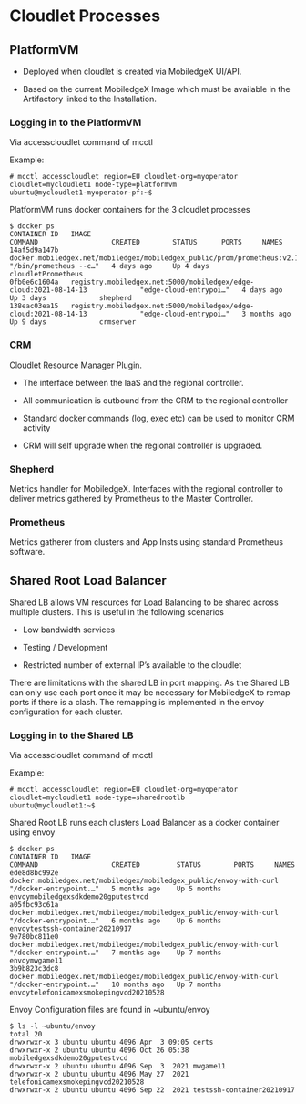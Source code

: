 # Cloudlet Processes

## PlatformVM

- Deployed when cloudlet is created via MobiledgeX UI/API.
    
- Based on the current MobiledgeX Image which must be available in the Artifactory linked to the Installation.
    

### Logging in to the PlatformVM

Via accesscloudlet command of mcctl

Example:

```
# mcctl accesscloudlet region=EU cloudlet-org=myoperator cloudlet=mycloudlet1 node-type=platformvm
ubuntu@mycloudlet1-myoperator-pf:~$
```

PlatformVM runs docker containers for the 3 cloudlet processes

```
$ docker ps
CONTAINER ID   IMAGE                                                                        COMMAND                  CREATED        STATUS      PORTS     NAMES
14af5d9a147b   docker.mobiledgex.net/mobiledgex/mobiledgex_public/prom/prometheus:v2.19.2   "/bin/prometheus --c…"   4 days ago     Up 4 days             cloudletPrometheus
0fb0e6c1604a   registry.mobiledgex.net:5000/mobiledgex/edge-cloud:2021-08-14-13             "edge-cloud-entrypoi…"   4 days ago     Up 3 days             shepherd
138eac03ea15   registry.mobiledgex.net:5000/mobiledgex/edge-cloud:2021-08-14-13             "edge-cloud-entrypoi…"   3 months ago   Up 9 days             crmserver
```

### CRM

Cloudlet Resource Manager Plugin.

- The interface between the IaaS and the regional controller.
    
- All communication is outbound from the CRM to the regional controller
    
- Standard docker commands (log, exec etc) can be used to monitor CRM activity
    
- CRM will self upgrade when the regional controller is upgraded.
    

### Shepherd

Metrics handler for MobiledgeX. Interfaces with the regional controller to deliver metrics gathered by Prometheus to the Master Controller.

### Prometheus

Metrics gatherer from clusters and App Insts using standard Prometheus software.

## Shared Root Load Balancer

Shared LB allows VM resources for Load Balancing to be shared across multiple clusters. This is useful in the following scenarios

- Low bandwidth services
    
- Testing / Development
    
- Restricted number of external IP’s available to the cloudlet
    

There are limitations with the shared LB in port mapping. As the Shared LB can only use each port once it may be necessary for MobiledgeX to remap ports if there is a clash. The remapping is implemented in the envoy configuration for each cluster.

### Logging in to the Shared LB

Via accesscloudlet command of mcctl

Example:

```
# mcctl accesscloudlet region=EU cloudlet-org=myoperator cloudlet=mycloudlet1 node-type=sharedrootlb
ubuntu@mycloudlet1:~$
```

Shared Root LB runs each clusters Load Balancer as a docker container using envoy

```
$ docker ps
CONTAINER ID   IMAGE                                                                COMMAND                  CREATED         STATUS        PORTS     NAMES
ede8d8bc992e   docker.mobiledgex.net/mobiledgex/mobiledgex_public/envoy-with-curl   "/docker-entrypoint.…"   5 months ago    Up 5 months             envoymobiledgexsdkdemo20gputestvcd
a05fbc93c61a   docker.mobiledgex.net/mobiledgex/mobiledgex_public/envoy-with-curl   "/docker-entrypoint.…"   6 months ago    Up 6 months             envoytestssh-container20210917
9e780bc811e0   docker.mobiledgex.net/mobiledgex/mobiledgex_public/envoy-with-curl   "/docker-entrypoint.…"   7 months ago    Up 7 months             envoymwgame11
3b9b823c3dc8   docker.mobiledgex.net/mobiledgex/mobiledgex_public/envoy-with-curl   "/docker-entrypoint.…"   10 months ago   Up 7 months             envoytelefonicamexsmokepingvcd20210528
```

Envoy Configuration files are found in ~ubuntu/envoy

```
$ ls -l ~ubuntu/envoy
total 20
drwxrwxr-x 3 ubuntu ubuntu 4096 Apr  3 09:05 certs
drwxrwxr-x 2 ubuntu ubuntu 4096 Oct 26 05:38 mobiledgexsdkdemo20gputestvcd
drwxrwxr-x 2 ubuntu ubuntu 4096 Sep  3  2021 mwgame11
drwxrwxr-x 2 ubuntu ubuntu 4096 May 27  2021 telefonicamexsmokepingvcd20210528
drwxrwxr-x 2 ubuntu ubuntu 4096 Sep 22  2021 testssh-container20210917
```
